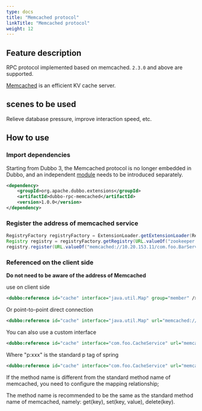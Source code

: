 ```yaml
---
type: docs
title: "Memcached protocol"
linkTitle: "Memcached protocol"
weight: 12
---
```

## Feature description
RPC protocol implemented based on memcached. `2.3.0` and above are supported.

[Memcached](http://memcached.org/) is an efficient KV cache server.

## scenes to be used
Relieve database pressure, improve interaction speed, etc.

## How to use
### Import dependencies

Starting from Dubbo 3, the Memcached protocol is no longer embedded in Dubbo, and an independent [module](/zh-cn/download/spi-extensions/#dubbo-rpc) needs to be introduced separately.
```xml
<dependency>
    <groupId>org.apache.dubbo.extensions</groupId>
    <artifactId>dubbo-rpc-memcached</artifactId>
    <version>1.0.0</version>
</dependency>
```

### Register the address of memcached service
```java
RegistryFactory registryFactory = ExtensionLoader.getExtensionLoader(RegistryFactory.class).getAdaptiveExtension();
Registry registry = registryFactory.getRegistry(URL.valueOf("zookeeper://10.20.153.10:2181"));
registry.register(URL.valueOf("memcached://10.20.153.11/com.foo.BarService?category=providers&dynamic=false&application=foo&group=member&loadbalance=consistenthash"));
```

### Referenced on the client side
**Do not need to be aware of the address of Memcached**

use on client side

```xml
<dubbo:reference id="cache" interface="java.util.Map" group="member" />
```

Or point-to-point direct connection

```xml
<dubbo:reference id="cache" interface="java.util.Map" url="memcached://10.20.153.10:11211" />
```

You can also use a custom interface
```xml
<dubbo:reference id="cache" interface="com.foo.CacheService" url="memcached://10.20.153.10:11211" />
```

Where "p:xxx" is the standard p tag of spring
```xml
<dubbo:reference id="cache" interface="com.foo.CacheService" url="memcached://10.20.153.10:11211" p:set="putFoo" p:get="getFoo" p:delete=" removeFoo" />
```
If the method name is different from the standard method name of memcached, you need to configure the mapping relationship;

The method name is recommended to be the same as the standard method name of memcached, namely: get(key), set(key, value), delete(key).
